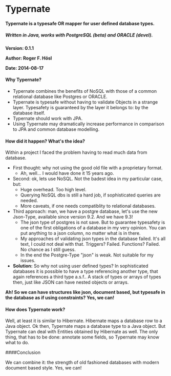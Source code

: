 # Typernate #

#### Typernate is a typesafe OR mapper for user defined database types. 

##### Written in Java, works with PostgreSQL (beta) and ORACLE (devel).

**Version: 0.1.1**

**Author: Roger F. Hösl**

**Date: 2014-08-17**

#### Why Typernate?
+ Typernate combines the benefits of NoSQL with those of a common relational database like Postgres or ORACLE.
+ Typernate is typesafe without having to validate Objects in a strange layer. Typesafety is guaranteed by the layer it belongs to: by the database itself.
+ Typernate should work with JPA.
+ Using Typernate may dramatically increase performance in comparison to JPA and common database modelling.

#### How did it happen? What's the idea?

Within a project I faced the problem having to read much data from database. 

+ First thought: why not using the good old file with a proprietary format. 
    + Ah, well... I would have done it 15 years ago.
+ Second: ok, lets use NoSQL. Not the badest idea in my particular case, but:  
    + Huge overhead. Too high level.
    + Querying NoSQL dbs is still a hard job, if sophisticated queries are needed.
    + More caveats, if one needs compatiblity to relational databases.
+ Third approach: man, we have a postgre database, let's use the new Json-Type, available since version 9.2. And we have 9.3!
    + The json type of postgres is not save. But to guarantee typesafety is one of the first obligations of a database in my very opinion. You can put anything to a json column, no matter what is in there.
    + My approaches of validating json types in the database failed. It's all text, I could not deal with that. Triggers? Failed. Functions? Failed. No chance as I still guess.
    + In the end the Postgre-Type "json" is weak. Not suitable for my issues.
+ **Solution:**  So why not using user defined types? In sophisticated databases it is possible to have a type referencing another type, that again references a third type a.s.f.. A stack of types or arrays of types then, just like JSON can have nested objects or arrays.

**Ah! So we can have structures like json, document based, but typesafe in the database as if using constraints? Yes, we can!** 


 
#### How does Typernate work?

Well, at least it is similar to Hibernate. Hibernate maps a database row to a Java object. Ok then, Typernate maps a database type to a Java object. But Typernate can deal with Entities obtained by Hibernate as well. The only thing, that has to be done: annotate some fields, so Typernate may know what to do.


####Conclusion

We can combine it: the strength of old fashioned databases with modern document based style. Yes, we can!


